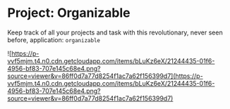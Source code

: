 # Project: Organizable

Keep track of all your projects and task with this revolutionary, never seen
before, application: `organizable`

![https://p-vvf5mjm.t4.n0.cdn.getcloudapp.com/items/bLuKz6eX/21244435-01f6-4956-bf83-707e145c68e4.png?source=viewer&v=86ff0d7a77d8254f1ac7a62f156399d7](https://p-vvf5mjm.t4.n0.cdn.getcloudapp.com/items/bLuKz6eX/21244435-01f6-4956-bf83-707e145c68e4.png?source=viewer&v=86ff0d7a77d8254f1ac7a62f156399d7)
